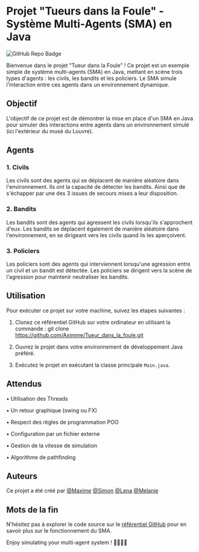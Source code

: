 # Projet "Tueurs dans la Foule" - Système Multi-Agents (SMA) en Java

![GitHub Repo Badge](https://img.shields.io/badge/GitHub-Repo-brightgreen)

Bienvenue dans le projet "Tueur dans la Foule" ! Ce projet est un exemple simple de système multi-agents (SMA) en Java, mettant en scène trois types d'agents : les civils, les bandits et les policiers. Le SMA simule l'interaction entre ces agents dans un environnement dynamique.

## Objectif
L'objectif de ce projet est de démontrer la mise en place d'un SMA en Java pour simuler des interactions entre agents dans un environnement simulé (ici l'extérieur du musé du Louvre).

## Agents
### 1. Civils
Les civils sont des agents qui se déplacent de manière aléatoire dans l'environnement. Ils ont la capacité de détecter les bandits. Ainsi que de s'échapper par une des 3 issues de secours mises a leur disposition.

### 2. Bandits
Les bandits sont des agents qui agressent les civils lorsqu'ils s'approchent d'eux. Les bandits se déplacent également de manière aléatoire dans l'environnement, en se dirigeant vers les civils quand ils les aperçoivent.

### 3. Policiers
Les policiers sont des agents qui interviennent lorsqu'une agression entre un civil et un bandit est détectée. Les policiers se dirigent vers la scène de l'agression pour maintenir neutraliser les bandits.

## Utilisation
Pour exécuter ce projet sur votre machine, suivez les étapes suivantes :

1. Clonez ce référentiel GitHub sur votre ordinateur en utilisant la commande :
git clone https://github.com/Aximme/Tueur_dans_la_foule.git


2. Ouvrez le projet dans votre environnement de développement Java préféré.


3. Exécutez le projet en exécutant la classe principale `Main.java`.

## Attendus
• Utilisation des Threads

• Un retour graphique (swing ou FX)

• Respect des règles de programmation POO

• Configuration par un fichier externe

• Gestion de la vitesse de simulation

• Algorithme de pathfinding

## Auteurs
Ce projet a été créé par [@Maxime](https://github.com/Aximme)
[@Simon](https://github.com/S1M0Z)
[@Lena](https://github.com/Lena-Charriere)
[@Melanie](https://github.com/Melanie-Gomis)


## Mots de la fin

N'hésitez pas à explorer le code source sur le [référentiel GitHub](https://github.com/Aximme/Tueur_dans_la_foule) pour en savoir plus sur le fonctionnement du SMA.

Enjoy simulating your multi-agent system ! 🕵️‍♂️👮👤